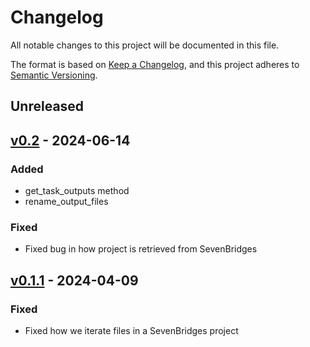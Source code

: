 # Changelog

All notable changes to this project will be documented in this file.

The format is based on [Keep a Changelog](https://keepachangelog.com/en/1.0.0/),
and this project adheres to [Semantic Versioning](https://semver.org/spec/v2.0.0.html).

## Unreleased

## [v0.2](https://github.com/NGS360/PAML/releases/tag/v0.2) - 2024-06-14

### Added

- get_task_outputs method
- rename_output_files

### Fixed

- Fixed bug in how project is retrieved from SevenBridges

## [v0.1.1](https://github.com/NGS360/PAML/releases/tag/v0.1.1) - 2024-04-09

### Fixed

- Fixed how we iterate files in a SevenBridges project
